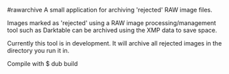 #rawarchive
A small application for archiving 'rejected' RAW image files.

Images marked as 'rejected' using a RAW image processing/management tool
such as Darktable can be archived using the XMP data to save space.

Currently this tool is in development.
It will archive all rejected images in the directory you run it in.

Compile with
    $ dub build
